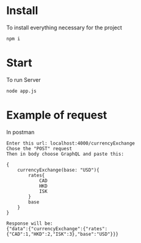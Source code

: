 # Install
To install everything necessary for the project
```
npm i
```
# Start
To run Server
```
node app.js
```
# Example of request
In postman 
```
Enter this url: localhost:4000/currencyExchange
Chose the "POST" request
Then in body choose GraphQL and paste this:

{
    currencyExchange(base: "USD"){
        rates{
            CAD
            HKD
            ISK
        }
        base
    }
}

Response will be:
{"data":{"currencyExchange":{"rates":{"CAD":1,"HKD":2,"ISK":3},"base":"USD"}}}
```
